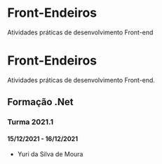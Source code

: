 # Front-Endeiros
 Atividades práticas de desenvolvimento Front-end
# Front-Endeiros
Atividades práticas de desenvolvimento Front-end.
## Formação .Net
### Turma 2021.1
#### 15/12/2021 - 16/12/2021
- Yuri da Silva de Moura